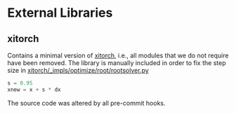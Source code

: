 # External Libraries

## xitorch

Contains a minimal version of [xitorch](https://github.com/xitorch/xitorch), i.e., all modules that we do not require have been removed.
The library is manually included in order to fix the step size in [xitorch/\_impls/optimize/root/rootsolver.py](xitorch/_impls/optimize/root/rootsolver.py)

```python
s = 0.95
xnew = x + s * dx
```

The source code was altered by all pre-commit hooks.
